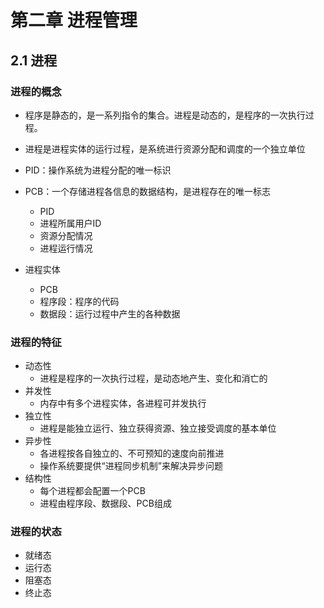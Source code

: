 # 第二章 进程管理

## 2.1 进程

### 进程的概念

- 程序是静态的，是一系列指令的集合。进程是动态的，是程序的一次执行过程。
- 进程是进程实体的运行过程，是系统进行资源分配和调度的一个独立单位

- PID：操作系统为进程分配的唯一标识

- PCB：一个存储进程各信息的数据结构，是进程存在的唯一标志
  - PID
  - 进程所属用户ID
  - 资源分配情况
  - 进程运行情况
- 进程实体
  - PCB
  - 程序段：程序的代码
  - 数据段：运行过程中产生的各种数据

### 进程的特征

- 动态性
  - 进程是程序的一次执行过程，是动态地产生、变化和消亡的
- 并发性
  - 内存中有多个进程实体，各进程可并发执行
- 独立性
  - 进程是能独立运行、独立获得资源、独立接受调度的基本单位
- 异步性
  - 各进程按各自独立的、不可预知的速度向前推进
  - 操作系统要提供“进程同步机制”来解决异步问题
- 结构性
  - 每个进程都会配置一个PCB
  - 进程由程序段、数据段、PCB组成

### 进程的状态

- 就绪态
- 运行态
- 阻塞态
- 终止态

